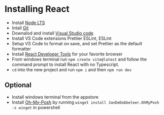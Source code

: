 # Installing React

- Install [Node LTS](https://nodejs.org/en/download/)
- Intall [Git](https://git-scm.com/downloads)
- Downalod and install [Visual Studio code](https://code.visualstudio.com/download)
- Install VS Code extensions Prettier ESLint, ESLint
- Setup VS Code to format on save, and set Prettier as the default formatter
- Install [React Develoepr Tools](https://react.dev/learn/react-developer-tools) for your favorite browser
- From windows terminal run `npm create vite@latest` and follow the command prompt to install React with no Typescript.
- `cd` into the new project and run `npm i` and then `npm run dev`

## Optional

- Install windows terminal from the appstore
- Install [Oh-My-Posh](https://ohmyposh.dev/docs/installation/windows) by running `winget install JanDeDobbeleer.OhMyPosh -s winget` in powershell
